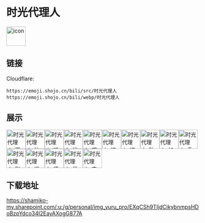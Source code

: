 # 时光代理人
<img src="https://emoji.shojo.cn/bili/src/时光代理人/icon.png" width="50" height="50" alt="icon">

## 链接
Cloudflare:
```
https://emoji.shojo.cn/bili/src/时光代理人
https://emoji.shojo.cn/bili/webp/时光代理人
```
## 展示
<img src="https://emoji.shojo.cn/bili/src/时光代理人/时光代理人-不问将来.png" width="50" height="50" alt="时光代理人-不问将来"><img src="https://emoji.shojo.cn/bili/src/时光代理人/时光代理人-达成共识.png" width="50" height="50" alt="时光代理人-达成共识"><img src="https://emoji.shojo.cn/bili/src/时光代理人/时光代理人-听我指挥.png" width="50" height="50" alt="时光代理人-听我指挥"><img src="https://emoji.shojo.cn/bili/src/时光代理人/时光代理人-埃及手.png" width="50" height="50" alt="时光代理人-埃及手"><img src="https://emoji.shojo.cn/bili/src/时光代理人/时光代理人-嘲讽.png" width="50" height="50" alt="时光代理人-嘲讽"><img src="https://emoji.shojo.cn/bili/src/时光代理人/时光代理人-吃面.png" width="50" height="50" alt="时光代理人-吃面"><img src="https://emoji.shojo.cn/bili/src/时光代理人/时光代理人-吃我一拳.png" width="50" height="50" alt="时光代理人-吃我一拳"><img src="https://emoji.shojo.cn/bili/src/时光代理人/时光代理人-贴贴.png" width="50" height="50" alt="时光代理人-贴贴"><img src="https://emoji.shojo.cn/bili/src/时光代理人/时光代理人-加密通话.png" width="50" height="50" alt="时光代理人-加密通话"><img src="https://emoji.shojo.cn/bili/src/时光代理人/时光代理人-委托完成.png" width="50" height="50" alt="时光代理人-委托完成"><img src="https://emoji.shojo.cn/bili/src/时光代理人/时光代理人-别刀了.png" width="50" height="50" alt="时光代理人-别刀了"><img src="https://emoji.shojo.cn/bili/src/时光代理人/时光代理人-退出.png" width="50" height="50" alt="时光代理人-退出"><img src="https://emoji.shojo.cn/bili/src/时光代理人/时光代理人-还债.png" width="50" height="50" alt="时光代理人-还债"><img src="https://emoji.shojo.cn/bili/src/时光代理人/时光代理人-推开.png" width="50" height="50" alt="时光代理人-推开"><img src="https://emoji.shojo.cn/bili/src/时光代理人/时光代理人-来活了.png" width="50" height="50" alt="时光代理人-来活了">

## 下载地址

https://shamiko-my.sharepoint.com/:u:/g/personal/img_yuru_pro/EXqCSh9TIjdCikybnmpsHDoBzpYdco34I2EayAXogG877A